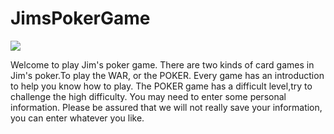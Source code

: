 # JimsPokerGame

![](https://github.com/pokers-game/JimsPokerGame/blob/master/preview.png)

Welcome to play Jim's poker game. There are two kinds of card games in Jim's poker.To play the WAR, or the POKER. Every game has an introduction to help you know how to play. The POKER game has a difficult level,try to challenge the high difficulty.
You may need to enter some personal information. Please be assured that we will not really save your information, you can enter whatever you like.
